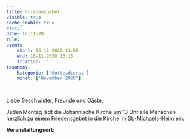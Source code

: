 ```yaml
---
title: Friedensgebet
visible: true
cache_enable: true
#ics: 
date: 16-11-20
rule: 
event:
	start: 16-11-2020 13:00
	end: 16-11-2020 13:15
	location: ''
taxonomy:
	kategorie: ['Gottesdienst']
	monat: ['November 2020']

---
```

Liebe Geschwister, Freunde und Gäste,

Jeden Montag lädt die Johannische Kirche um 13 Uhr alle Menschen herzlich zu einem Friedensgebet in die Kirche im St.-Michaels-Heim ein.



**Veranstaltungsort:** 

